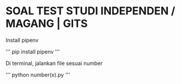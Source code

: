 # SOAL TEST STUDI INDEPENDEN / MAGANG | GITS

Install pipenv

'''
pip install pipenv
'''

Di terminal, jalankan file sesuai number

'''
python number(x).py
'''
